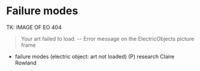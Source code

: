 # Failure modes

TK: IMAGE OF EO 404

> Your art failed to load.
-- Error message on the ElectricObjects picture frame


- failure modes (electric object: art not loaded) (P) research Claire Rowland 